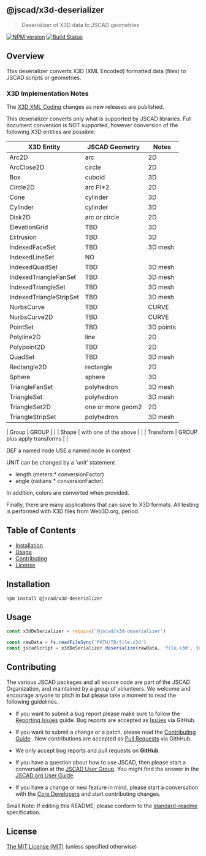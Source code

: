 ## @jscad/x3d-deserializer

> Deserializer of X3D data to JSCAD geometries

[![NPM version](https://badge.fury.io/js/%40jscad%2Fx3d-deserializer.svg)](https://badge.fury.io/js/%40jscad%2Fx3d-deserializer)
[![Build Status](https://travis-ci.org/jscad/io.svg)](https://travis-ci.org/jscad/x3d-deserializer)

## Overview

This deserializer converts X3D (XML Encoded) formatted data (files) to JSCAD scripts or geometries.

### X3D Implementation Notes

The [X3D XML Coding](https://www.web3d.org/documents/specifications/19776-1/V3.3/index.html) changes as new releases are published.

This deserializer converts only what is supported by JSCAD libraries.
Full document conversion is NOT supported, however conversion of the following X3D entities are possible:

| X3D Entity      | JSCAD Geometry | Notes |
| --------------- | -------------  | ------ |
| Arc2D                    | arc | 2D  |
| ArcClose2D               | circle | 2D  |
| Box                      | cuboid | 3D  |
| Circle2D                 | arc PI*2 | 2D  |
| Cone                     | cylinder | 3D  |
| Cylinder                 | cylinder | 3D  |
| Disk2D                   | arc or circle  | 2D  |
| ElevationGrid            | TBD | 3D  |
| Extrusion                | TBD | 3D  |
| IndexedFaceSet           | TBD  | 3D mesh  |
| IndexedLineSet           | NO   |  |
| IndexedQuadSet           | TBD  | 3D mesh  |
| IndexedTriangleFanSet    | TBD  | 3D mesh  |
| IndexedTriangleSet       | TBD  | 3D mesh  |
| IndexedTriangleStripSet  | TBD  | 3D mesh  |
| NurbsCurve               | TBD  | CURVE  |
| NurbsCurve2D             | TBD  | CURVE  |
| PointSet                 | TBD  | 3D points  |
| Polyline2D               | line | 2D  |
| Polypoint2D              | TBD | 2D  |
| QuadSet                  | TBD  | 3D mesh  |
| Rectangle2D              | rectangle | 2D  |
| Sphere                   | sphere | 3D  |
| TriangleFanSet           | polyhedron  | 3D mesh  |
| TriangleSet              | polyhedron  | 3D mesh  |
| TriangleSet2D            | one or more geom2 | 2D  |
| TriangleStripSet         | polyhedron  | 3D mesh  |

| Group                    | GROUP |  |
| Shape                    | with one of the above |  |
| Transform                | GROUP plus apply transforms |  |

DEF a named node
USE a named node in context

UNIT can be changed by a 'unit' statement
- length (meters * conversionFactor)
- angle (radians * conversionFactor)

In addition, colors are converted when provided.

Finally, there are many applications that can save to X3D formats. All testing is performed with X3D files from Web3D.org, period.

## Table of Contents

- [Installation](#installation)
- [Usage](#usage)
- [Contributing](#contributing)
- [License](#license)

## Installation

```
npm install @jscad/x3d-deserializer
```

## Usage

```javascript
const x3dDeSerializer = require('@jscad/x3d-deserializer')

const rawData = fs.readFileSync('PATH/TO/file.x3d')
const jscadScript = x3dDeSerializer.deserialize(rawData, 'file.x3d', {output: 'jscad'})
```

## Contributing

The various JSCAD packages and all source code are part of the JSCAD Organization, and maintained by a group of volunteers.
We welcome and encourage anyone to pitch in but please take a moment to read the following guidelines.

* If you want to submit a bug report please make sure to follow the [Reporting Issues](https://github.com/jscad/OpenJSCAD.org/wiki/Reporting-Issues) guide. Bug reports are accepted as [Issues](https://github.com/jscad/OpenJSCAD.org/issues/) via GitHub.

* If you want to submit a change or a patch, please read the [Contributing Guide](../../CONTRIBUTING.md) . New contributions are accepted as [Pull Requests](https://github.com/jscad/OpenJSCAD.org/pulls/) via GithHub.

* We only accept bug reports and pull requests on **GitHub**.

* If you have a question about how to use JSCAD, then please start a conversation at the [JSCAD User Group](https://jscad.xyz/forum). You might find the answer in the [JSCAD.org User Guide](https://www.jscad.xyz/dokuwiki/doku.php).

* If you have a change or new feature in mind, please start a conversation with the [Core Developers](https://jscad.xyz/forum) and start contributing changes.

Small Note: If editing this README, please conform to the [standard-readme](https://github.com/RichardLitt/standard-readme) specification.

## License

[The MIT License (MIT)](../../LICENSE)
(unless specified otherwise)
